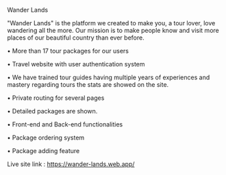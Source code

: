 Wander Lands

"Wander Lands" is the platform we created to make you, a tour lover, love wandering all the more. Our mission is to make people know and visit more places of our beautiful country than ever before.


• More than 17 tour packages for our users

• Travel website with user authentication system

• We have trained tour guides having multiple years of experiences and mastery regarding tours the stats are showed on the site.

• Private routing for several pages

• Detailed packages are shown.

• Front-end and Back-end functionalities

• Package ordering system

• Package adding feature 


Live site link : https://wander-lands.web.app/  

